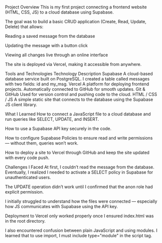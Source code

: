 Project Overview
This is my first project connecting a frontend website (HTML, CSS, JS) to a cloud database using Supabase.

The goal was to build a basic CRUD application (Create, Read, Update, Delete) that allows:

Reading a saved message from the database

Updating the message with a button click

Viewing all changes live through an online interface

The site is deployed via Vercel, making it accessible from anywhere.

Tools and Technologies
Technology	Description
Supabase	A cloud-based database service built on PostgreSQL. I created a table called messages with two fields: id and my_msg.
Vercel	A platform for deploying frontend projects. Automatically connected to GitHub for smooth updates.
Git & GitHub	Used for version control and pushing code to the cloud.
HTML / CSS / JS	A simple static site that connects to the database using the Supabase JS client library.

What I Learned
How to connect a JavaScript file to a cloud database and run queries like SELECT, UPDATE, and INSERT.

How to use a Supabase API key securely in the code.

How to configure Supabase Policies to ensure read and write permissions — without them, queries won’t work.

How to deploy a site to Vercel through GitHub and keep the site updated with every code push.

Challenges I Faced
At first, I couldn’t read the message from the database. Eventually, I realized I needed to activate a SELECT policy in Supabase for unauthenticated users.

The UPDATE operation didn’t work until I confirmed that the anon role had explicit permission.

I initially struggled to understand how the files were connected — especially how JS communicates with Supabase using the API key.

Deployment to Vercel only worked properly once I ensured index.html was in the root directory.

I also encountered confusion between plain JavaScript and using modules. I learned that to use import, I must include type="module" in the script tag.
